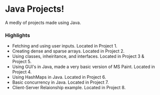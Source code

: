 # Java Projects!
A medly of projects made using Java.

### Highlights
- Fetching and using user inputs. Located in Project 1.
- Creating dense and sparse arrays. Located in Project 2.
- Using classes, inheiritance, and interfaces. Located in Project 3 & Project 5.
- Using GUI's in Java, made a very basic version of MS Paint. Located in Project 4.
- Using HashMaps in Java. Located in Project 6.
- Basic concurrency in Java. Located in Project 7.
- Client-Server Relaionship example. Located in Project 8.
